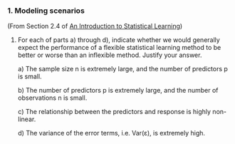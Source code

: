 ### 1. Modeling scenarios

(From Section 2.4 of [An Introduction to Statistical Learning](http://www-bcf.usc.edu/~gareth/ISL/))

1. For each of parts a) through d), indicate whether we would generally expect the performance of a flexible statistical learning method to be better or worse than an inflexible method. Justify your answer.

	a) The sample size n is extremely large, and the number of predictors p is small.

	b) The number of predictors p is extremely large, and the number of observations n is small.

	c) The relationship between the predictors and response is highly non-linear.

	d) The variance of the error terms, i.e. Var(ε), is extremely high.
